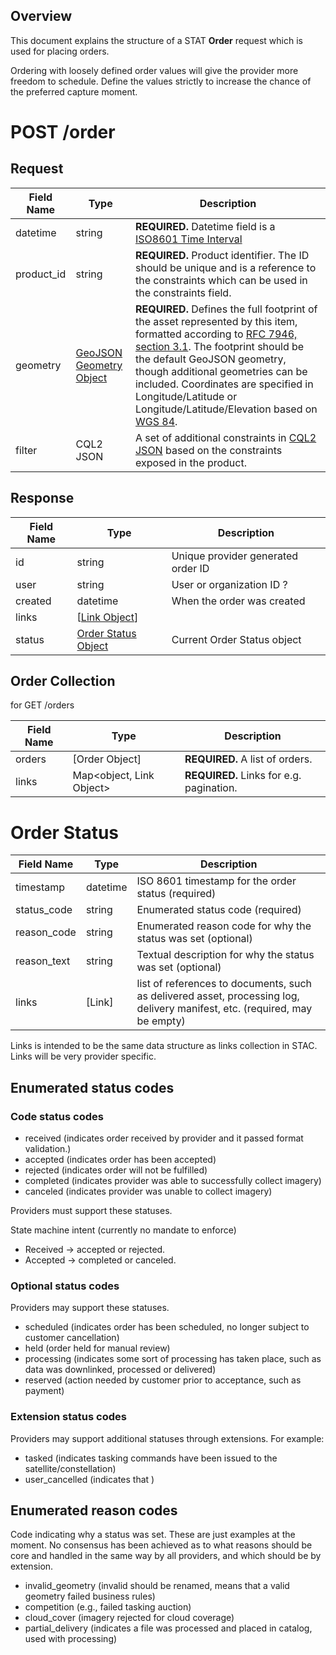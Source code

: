 ## Overview

This document explains the structure of a STAT **Order** request which is used for placing orders. 

Ordering with loosely defined order values will give the provider more freedom to schedule. Define the values strictly to increase the chance of the preferred capture moment.

# POST /order

## Request
| Field Name | Type                                                                       | Description |
| ---------- | -------------------------------------------------------------------------- | ----------- |
| datetime       | string                                                                     | **REQUIRED.** Datetime field is a [ISO8601 Time Interval](https://en.wikipedia.org/wiki/ISO_8601#Time_intervals) |
| product_id         | string                                                                     | **REQUIRED.** Product identifier. The ID should be unique and is a reference to the constraints which can be used in the constraints field. |
| geometry   | [GeoJSON Geometry Object](https://tools.ietf.org/html/rfc7946#section-3.1) | **REQUIRED.** Defines the full footprint of the asset represented by this item, formatted according to [RFC 7946, section 3.1](https://tools.ietf.org/html/rfc7946#section-3.1). The footprint should be the default GeoJSON geometry, though additional geometries can be included. Coordinates are specified in Longitude/Latitude or Longitude/Latitude/Elevation based on [WGS 84](http://www.opengis.net/def/crs/OGC/1.3/CRS84). |
| filter | CQL2 JSON | A set of additional constraints in [CQL2 JSON](https://docs.ogc.org/DRAFTS/21-065.html) based on the constraints exposed in the product. |

## Response
| Field Name | Type | Description |
| ---------- | ---- | ----------- |
| id   | string | Unique provider generated order ID |
| user | string | User or organization ID ? |
| created | datetime | When the order was created |
| links    | \[[Link Object](https://github.com/radiantearth/stac-spec/blob/master/item-spec/item-spec.md#link-object)\] |  |
| status | [Order Status Object](#order-status) | Current Order Status object |

## Order Collection

for GET /orders

| Field Name | Type                      | Description |
| ---------- | ------------------------- | ----------- |
| orders     | \[Order Object\]          | **REQUIRED.** A list of orders. |
| links      | Map\<object, Link Object> | **REQUIRED.** Links for e.g. pagination. |


# Order Status

| Field Name | Type | Description |
| ---------- | ---- | ----------- |
| timestamp  | datetime | ISO 8601 timestamp for the order status (required) |
| status_code | string | Enumerated status code (required) |
| reason_code | string | Enumerated reason code for why the status was set (optional) |
| reason_text | string | Textual description for why the status was set (optional) |
| links | [Link] | list of references to documents, such as delivered asset, processing log, delivery manifest, etc. (required, may be empty) |

Links is intended to be the same data structure as links collection in STAC.  Links will be very provider specific.

## Enumerated status codes

### Code status codes

* received (indicates order received by provider and it passed format validation.)
* accepted (indicates order has been accepted)
* rejected (indicates order will not be fulfilled)
* completed (indicates provider was able to successfully collect imagery)
* canceled (indicates provider was unable to collect imagery)

Providers must support these statuses.

State machine intent (currently no mandate to enforce)
* Received -> accepted or rejected.
* Accepted -> completed or canceled.

### Optional status codes

Providers may support these statuses.

* scheduled (indicates order has been scheduled, no longer subject to customer cancellation)
* held (order held for manual review)
* processing (indicates some sort of processing has taken place, such as data was downlinked, processed or delivered)
* reserved (action needed by customer prior to acceptance, such as payment)

### Extension status codes

Providers may support additional statuses through extensions.  For example:

* tasked (indicates tasking commands have been issued to the satellite/constellation)
* user_cancelled (indicates that )

## Enumerated reason codes

Code indicating why a status was set.  These are just examples at the moment.  No consensus has been achieved as to what reasons should be core and handled in the same way by all providers, and which should be by extension.

* invalid_geometry (invalid should be renamed, means that a valid geometry failed business rules)
* competition (e.g., failed tasking auction)
* cloud_cover (imagery rejected for cloud coverage)
* partial_delivery (indicates a file was processed and placed in catalog, used with processing)

